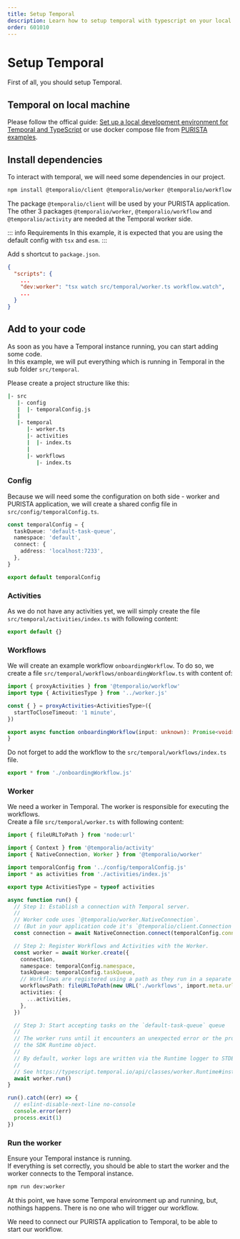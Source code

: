```yaml
---
title: Setup Temporal
description: Learn how to setup temporal with typescript on your local machine.
order: 601010
---
```


# Setup Temporal

First of all, you should setup Temporal.

## Temporal on local machine

Please follow the offical guide: [Set up a local development environment for Temporal and TypeScript](https://learn.temporal.io/getting_started/typescript/dev_environment/) or use docker compose file from [PURISTA examples](https://github.com/puristajs/purista/tree/master/examples/temporal).

## Install dependencies

To interact with temporal, we will need some dependencies in our project.

```bash
npm install @temporalio/client @temporalio/worker @temporalio/workflow @temporalio/activity
```

The package `@temporalio/client` will be used by your PURISTA application.  
The other 3 packages  `@temporalio/worker`, `@temporalio/workflow` and `@temporalio/activity` are needed at the Temporal worker side.

::: info Requirements
In this example, it is expected that you are using the default config with `tsx` and `esm`.
:::

Add s shortcut to `package.json`.

```json
{
  "scripts": {
    ...
    "dev:worker": "tsx watch src/temporal/worker.ts workflow.watch",
    ...
  }
}
```

## Add to your code

As soon as you have a Temporal instance running, you can start adding some code.  
In this example, we will put everything which is running in Temporal in the sub folder `src/temporal`.

Please create a project structure like this:

```bash
|- src
   |- config
   |  |- temporalConfig.js
   |
   |- temporal
      |- worker.ts
      |- activities
      |  |- index.ts
      |
      |- workflows
         |- index.ts
```

### Config

Because we will need some the configuration on both side - worker and PURISTA application, we will create a shared config file in `src/config/temporalConfig.ts`.  

```typescript
const temporalConfig = {
  taskQueue: 'default-task-queue',
  namespace: 'default',
  connect: {
    address: 'localhost:7233',
  },
}

export default temporalConfig
```

### Activities

As we do not have any activities yet, we will simply create the file `src/temporal/activities/index.ts` with following content:

```typescript
export default {}
```

### Workflows

We will create an example workflow `onboardingWorkflow`. To do so, we create a file `src/temporal/workflows/onboardingWorkflow.ts` with content of:

```typescript
import { proxyActivities } from '@temporalio/workflow'
import type { ActivitiesType } from '../worker.js'

const { } = proxyActivities<ActivitiesType>({
  startToCloseTimeout: '1 minute',
})

export async function onboardingWorkflow(input: unknown): Promise<void> {
}
```

Do not forget to add the workflow to the `src/temporal/workflows/index.ts` file.

```typescript
export * from './onboardingWorkflow.js'
```

### Worker

We need a worker in Temporal. The worker is responsible for executing the workflows.  
Create a file `src/temporal/worker.ts` with following content:

```typescript
import { fileURLToPath } from 'node:url'

import { Context } from '@temporalio/activity'
import { NativeConnection, Worker } from '@temporalio/worker'

import temporalConfig from '../config/temporalConfig.js'
import * as activities from './activities/index.js'

export type ActivitiesType = typeof activities

async function run() {
  // Step 1: Establish a connection with Temporal server.
  //
  // Worker code uses `@temporalio/worker.NativeConnection`.
  // (But in your application code it's `@temporalio/client.Connection`.)
  const connection = await NativeConnection.connect(temporalConfig.connect)

  // Step 2: Register Workflows and Activities with the Worker.
  const worker = await Worker.create({
    connection,
    namespace: temporalConfig.namespace,
    taskQueue: temporalConfig.taskQueue,
    // Workflows are registered using a path as they run in a separate JS context.
    workflowsPath: fileURLToPath(new URL('./workflows', import.meta.url)),
    activities: {
      ...activities,
    },
  })

  // Step 3: Start accepting tasks on the `default-task-queue` queue
  //
  // The worker runs until it encounters an unexpected error or the process receives a shutdown signal registered on
  // the SDK Runtime object.
  //
  // By default, worker logs are written via the Runtime logger to STDERR at INFO level.
  //
  // See https://typescript.temporal.io/api/classes/worker.Runtime#install to customize these defaults.
  await worker.run()
}

run().catch((err) => {
  // eslint-disable-next-line no-console
  console.error(err)
  process.exit(1)
})

```

### Run the worker

Ensure your Temporal instance is running.  
If everything is set correctly, you should be able to start the worker and the worker connects to the Temporal instance.

```bash
npm run dev:worker
```

At this point, we have some Temporal environment up and running, but, nothings happens.
There is no one who will trigger our workflow.

We need to connect our PURISTA application to Temporal, to be able to start our workflow.
